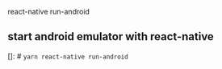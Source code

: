react-native run-android

## start android emulator with react-native
[]: # `yarn react-native run-android`